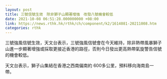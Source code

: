 ```yaml
---
layout: post
title: 三號信號生效　除非獅子山顯著增強　改發八號機會較低
date: 2021-10-08 06:51:28.000000000 +08:00
link: https://news.rthk.hk/rthk/ch/component/k2/1614081-20211008.htm
categories: rthk
---
```


三號強風信號生效，天文台表示，三號強風信號會在今天維持，除非熱帶風暴獅子山進一步顯著增強或採取更接近香港的路徑，否則今日發出更高熱帶氣旋警告信號的機會較低。

天文台表示，獅子山集結在香港之西南偏南約 600多公里，預料移向海南島一帶。
